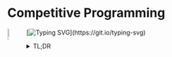 # Competitive Programming
<img src="https://raw.githubusercontent.com/mayevskaya/mayevskaya/3087a0b60e0ba4b1bf9ad43e46ff3f64c086ddee/.src/rpg_cat.png" align=left width=8%>

[![Typing SVG](https://readme-typing-svg.demolab.com?font=Press+Start+2P&size=9&duration=4550&color=A08BD0&multiline=true&repeat=false&width=720&height=75&lines=Sup!+This+repo+contains+its+author's+solutions+for+different+competitive;programming+problems.+There'll+be+Leetcode,+Codewars,+Codeforces+and+other;sport+programming+problemset+resources+solutions.)](https://git.io/typing-svg)
<details>
<summary>TL;DR</summary>
This repository contains my solutions from different problemset resources, such as Leetcode, Codewars, Codeforces, etc. C++ programming laguage used.
</details>